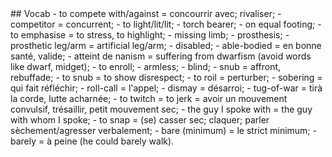 <div style="display: none">

> So, first of all, what are your impression about this victory here at Vejle ?

We where honetly not prepared to this victory 😅 While we where close to the podium two years ago at the paralimpycs, we never where really professionnal and so ready to such 

> Did this gold medal could be considered as a revenge on your desease that first stoped you from participation to the Para? 

I think it was kind of a good proofthat your problems shouldn't stop you from achieving your goals. I almost made it twice, and it's with determination that we all won this gold medal.

> You sometimes said that your sports chabged your life. Would you advise parasports to younth that lost their mobilities ? 

Sports have actually changed my life, and it's a discovery that everyone should have in his life. It's like a new freedom, 

> What are you plans for the Paris Paralimpycs ? 

> Final question, a tricky one : cats or dogs?

🐶
</div>
## Vocab
- to compete with/against = concourrir avec; rivaliser;
- competitor = concurrent;
- to light/lit/lit;
- torch bearer;
- on equal footing;
- to emphasise = to stress, to highlight;
- missing limb;
- prosthesis;
- prosthetic leg/arm = artificial leg/arm;
- disabled;
- able-bodied = en bonne santé, valide;
- atteint de nanism = suffering from dwarfism (avoid words like dwarf, midget);
- to enroll;
- armless;
- blind;
- snub = affront, rebuffade;
- to snub = to show disrespect;
- to roil = perturber;
- sobering = qui fait réfléchir;
- roll-call = l'appel;
- dismay = désarroi;
- tug-of-war = tirà la corde, lutte acharnée;
- to twitch = to jerk = avoir un mouvement convulsif, trésaillir, petit mouvement sec;
- the guy I spoke with = the guy with whom I spoke;
- to snap = (se) casser sec; claquer; parler sèchement/agresser verbalement;
- bare (minimum) = le strict minimum;
- barely = à peine (he could barely walk).